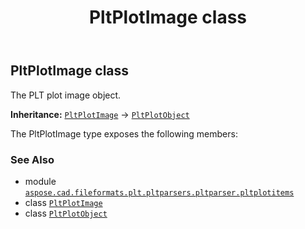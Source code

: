 ﻿---
title: PltPlotImage class
second_title: Aspose.CAD for Python via .NET API References
description: 
type: docs
weight: 70
url: /python-net/aspose.cad.fileformats.plt.pltparsers.pltparser.pltplotitems/pltplotimage/
is_root: false
---

## PltPlotImage class

The PLT plot image object.



**Inheritance:** [`PltPlotImage`](/cad/python-net/aspose.cad.fileformats.plt.pltparsers.pltparser.pltplotitems/pltplotimage) → 
[`PltPlotObject`](/cad/python-net/aspose.cad.fileformats.plt.pltparsers.pltparser.pltplotitems/pltplotobject)



The PltPlotImage type exposes the following members:


### See Also
* module [`aspose.cad.fileformats.plt.pltparsers.pltparser.pltplotitems`](..)
* class [`PltPlotImage`](/cad/python-net/aspose.cad.fileformats.plt.pltparsers.pltparser.pltplotitems/pltplotimage)
* class [`PltPlotObject`](/cad/python-net/aspose.cad.fileformats.plt.pltparsers.pltparser.pltplotitems/pltplotobject)
